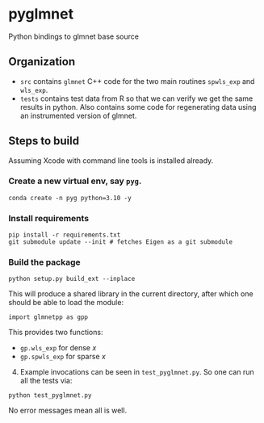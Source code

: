 # pyglmnet
Python bindings to glmnet base source


## Organization

- `src` contains `glmnet` C++ code for the two main routines
  `spwls_exp` and `wls_exp`.
- `tests` contains test data from R so that we can verify we get the
  same results in python. Also contains some code for regenerating
  data using an instrumented version of glmnet.
  

## Steps to build

Assuming Xcode with command line tools is installed already.

### Create a new virtual env, say `pyg`.

```
conda create -n pyg python=3.10 -y
```

### Install requirements

```
pip install -r requirements.txt
git submodule update --init # fetches Eigen as a git submodule
```

### Build the package

```
python setup.py build_ext --inplace
```

This will produce a shared library in the current directory, after which one should be able to load the module:

```
import glmnetpp as gpp
```

This provides two functions:

- `gp.wls_exp` for dense $x$
- `gp.spwls_exp` for sparse $x$

4. Example invocations can be seen in `test_pyglmnet.py`. So one can
   run all the tests via:
   
```
python test_pyglmnet.py
```

No error messages mean all is well.







